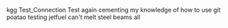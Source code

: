 kgg
Test_Connection
Test again
cementing my knowledge of how to use git
poatao
testing
jetfuel
can't
melt
steel
beams
all

